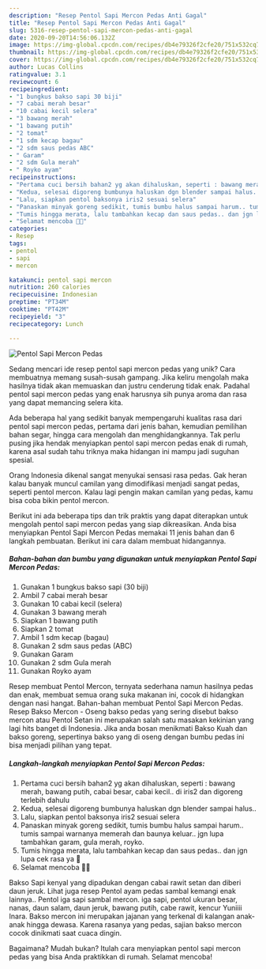 ```yaml
---
description: "Resep Pentol Sapi Mercon Pedas Anti Gagal"
title: "Resep Pentol Sapi Mercon Pedas Anti Gagal"
slug: 5316-resep-pentol-sapi-mercon-pedas-anti-gagal
date: 2020-09-20T14:56:06.132Z
image: https://img-global.cpcdn.com/recipes/db4e79326f2cfe20/751x532cq70/pentol-sapi-mercon-pedas-foto-resep-utama.jpg
thumbnail: https://img-global.cpcdn.com/recipes/db4e79326f2cfe20/751x532cq70/pentol-sapi-mercon-pedas-foto-resep-utama.jpg
cover: https://img-global.cpcdn.com/recipes/db4e79326f2cfe20/751x532cq70/pentol-sapi-mercon-pedas-foto-resep-utama.jpg
author: Lucas Collins
ratingvalue: 3.1
reviewcount: 6
recipeingredient:
- "1 bungkus bakso sapi 30 biji"
- "7 cabai merah besar"
- "10 cabai kecil selera"
- "3 bawang merah"
- "1 bawang putih"
- "2 tomat"
- "1 sdm kecap bagau"
- "2 sdm saus pedas ABC"
- " Garam"
- "2 sdm Gula merah"
- " Royko ayam"
recipeinstructions:
- "Pertama cuci bersih bahan2 yg akan dihaluskan, seperti : bawang merah, bawang putih, cabai besar, cabai kecil.. di iris2 dan digoreng terlebih dahulu"
- "Kedua, selesai digoreng bumbunya haluskan dgn blender sampai halus.."
- "Lalu, siapkan pentol baksonya iris2 sesuai selera"
- "Panaskan minyak goreng sedikit, tumis bumbu halus sampai harum.. tumis sampai warnanya memerah dan baunya keluar.. jgn lupa tambahkan garam, gula merah, royko."
- "Tumis hingga merata, lalu tambahkan kecap dan saus pedas.. dan jgn lupa cek rasa ya 🙂"
- "Selamat mencoba 🙏🙏"
categories:
- Resep
tags:
- pentol
- sapi
- mercon

katakunci: pentol sapi mercon 
nutrition: 260 calories
recipecuisine: Indonesian
preptime: "PT34M"
cooktime: "PT42M"
recipeyield: "3"
recipecategory: Lunch

---
```



![Pentol Sapi Mercon Pedas](https://img-global.cpcdn.com/recipes/db4e79326f2cfe20/751x532cq70/pentol-sapi-mercon-pedas-foto-resep-utama.jpg)

Sedang mencari ide resep pentol sapi mercon pedas yang unik? Cara membuatnya memang susah-susah gampang. Jika keliru mengolah maka hasilnya tidak akan memuaskan dan justru cenderung tidak enak. Padahal pentol sapi mercon pedas yang enak harusnya sih punya aroma dan rasa yang dapat memancing selera kita.

Ada beberapa hal yang sedikit banyak mempengaruhi kualitas rasa dari pentol sapi mercon pedas, pertama dari jenis bahan, kemudian pemilihan bahan segar, hingga cara mengolah dan menghidangkannya. Tak perlu pusing jika hendak menyiapkan pentol sapi mercon pedas enak di rumah, karena asal sudah tahu triknya maka hidangan ini mampu jadi suguhan spesial.

Orang Indonesia dikenal sangat menyukai sensasi rasa pedas. Gak heran kalau banyak muncul camilan yang dimodifikasi menjadi sangat pedas, seperti pentol mercon. Kalau lagi pengin makan camilan yang pedas, kamu bisa coba bikin pentol mercon.


Berikut ini ada beberapa tips dan trik praktis yang dapat diterapkan untuk mengolah pentol sapi mercon pedas yang siap dikreasikan. Anda bisa menyiapkan Pentol Sapi Mercon Pedas memakai 11 jenis bahan dan 6 langkah pembuatan. Berikut ini cara dalam membuat hidangannya.

<!--inarticleads1-->

##### Bahan-bahan dan bumbu yang digunakan untuk menyiapkan Pentol Sapi Mercon Pedas:

1. Gunakan 1 bungkus bakso sapi (30 biji)
1. Ambil 7 cabai merah besar
1. Gunakan 10 cabai kecil (selera)
1. Gunakan 3 bawang merah
1. Siapkan 1 bawang putih
1. Siapkan 2 tomat
1. Ambil 1 sdm kecap (bagau)
1. Gunakan 2 sdm saus pedas (ABC)
1. Gunakan  Garam
1. Gunakan 2 sdm Gula merah
1. Gunakan  Royko ayam


Resep membuat Pentol Mercon, ternyata sederhana namun hasilnya pedas dan enak, membuat semua orang suka makanan ini, cocok di hidangkan dengan nasi hangat. Bahan-bahan membuat Pentol Sapi Mercon Pedas. Resep Bakso Mercon - Oseng bakso pedas yang sering disebut bakso mercon atau Pentol Setan ini merupakan salah satu masakan kekinian yang lagi hits banget di Indonesia. Jika anda bosan menikmati Bakso Kuah dan bakso goreng, sepertinya bakso yang di oseng dengan bumbu pedas ini bisa menjadi pilihan yang tepat. 

<!--inarticleads2-->

##### Langkah-langkah menyiapkan Pentol Sapi Mercon Pedas:

1. Pertama cuci bersih bahan2 yg akan dihaluskan, seperti : bawang merah, bawang putih, cabai besar, cabai kecil.. di iris2 dan digoreng terlebih dahulu
1. Kedua, selesai digoreng bumbunya haluskan dgn blender sampai halus..
1. Lalu, siapkan pentol baksonya iris2 sesuai selera
1. Panaskan minyak goreng sedikit, tumis bumbu halus sampai harum.. tumis sampai warnanya memerah dan baunya keluar.. jgn lupa tambahkan garam, gula merah, royko.
1. Tumis hingga merata, lalu tambahkan kecap dan saus pedas.. dan jgn lupa cek rasa ya 🙂
1. Selamat mencoba 🙏🙏


Bakso Sapi kenyal yang dipadukan dengan cabai rawit setan dan diberi daun jeruk. Lihat juga resep Pentol ayam pedas sambal kemangi enak lainnya.. Pentol iga sapi sambal mercon. iga sapi, pentol ukuran besar, nanas, daun salam, daun jeruk, bawang putih, cabe rawit, kencur Yuniiii Inara. Bakso mercon ini merupakan jajanan yang terkenal di kalangan anak-anak hingga dewasa. Karena rasanya yang pedas, sajian bakso mercon cocok dinikmati saat cuaca dingin. 

Bagaimana? Mudah bukan? Itulah cara menyiapkan pentol sapi mercon pedas yang bisa Anda praktikkan di rumah. Selamat mencoba!
